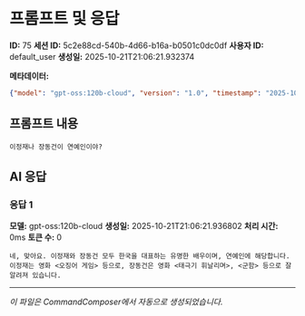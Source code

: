 # 프롬프트 및 응답

**ID:** 75
**세션 ID:** 5c2e88cd-540b-4d66-b16a-b0501c0dc0df
**사용자 ID:** default_user
**생성일:** 2025-10-21T21:06:21.932374

**메타데이터:**
```json
{"model": "gpt-oss:120b-cloud", "version": "1.0", "timestamp": "2025-10-21T21:06:21.932374900"}
```

## 프롬프트 내용

```
이정재나 장동건이 연예인이야?
```

## AI 응답

### 응답 1

**모델:** gpt-oss:120b-cloud
**생성일:** 2025-10-21T21:06:21.936802
**처리 시간:** 0ms
**토큰 수:** 0

```
네, 맞아요. 이정재와 장동건 모두 한국을 대표하는 유명한 배우이며, 연예인에 해당합니다. 이정재는 영화 <오징어 게임> 등으로, 장동건은 영화 <태극기 휘날리며>, <군함> 등으로 잘 알려져 있습니다.
```

---
*이 파일은 CommandComposer에서 자동으로 생성되었습니다.*
